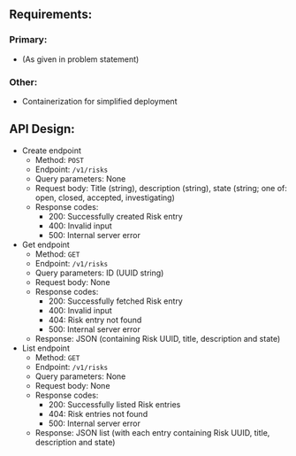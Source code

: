 ## Requirements:
### Primary:
- (As given in problem statement)

### Other:
- Containerization for simplified deployment

## API Design:
- Create endpoint
  - Method: `POST`
  - Endpoint: `/v1/risks`
  - Query parameters: None
  - Request body: Title (string), description (string), state (string; one of: open, closed, accepted, investigating)
  - Response codes:
    - 200: Successfully created Risk entry
    - 400: Invalid input
    - 500: Internal server error
- Get endpoint
  - Method: `GET`
  - Endpoint: `/v1/risks`
  - Query parameters: ID (UUID string)
  - Request body: None
  - Response codes:
    - 200: Successfully fetched Risk entry
    - 400: Invalid input
    - 404: Risk entry not found
    - 500: Internal server error
  - Response: JSON (containing Risk UUID, title, description and state)
- List endpoint
  - Method: `GET`
  - Endpoint: `/v1/risks`
  - Query parameters: None
  - Request body: None
  - Response codes:
    - 200: Successfully listed Risk entries
    - 404: Risk entries not found
    - 500: Internal server error
  - Response: JSON list (with each entry containing Risk UUID, title, description and state)
